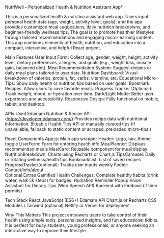 NutriWell – Personalized Health & Nutrition Assistant App*

This is a personalized health & nutrition assistant web app. Users input personal health data (age, weight, activity level, goals), and the app provides customized meal suggestions, daily nutrition breakdowns, and beginner-friendly wellness tips. The goal is to promote healthier lifestyles through tailored recommendations and engaging micro-learning content.
This app combines elements of health, nutrition, and education into a compact, interactive, and helpful React project.

Main Features
User Input Form: Collect age, gender, weight, height, activity level, dietary preferences, allergies, and goals (e.g., weight loss, muscle gain, balanced diet).
Meal Recommendation System: Suggest recipes or daily meal plans tailored to user data.
Nutrition Dashboard: Visual breakdown of calories, protein, fat, carbs, vitamins, etc.
Educational Micro-Tips: Show daily health or nutrition tips based on user goals.
Bookmark Recipes: Allow users to save favorite meals.
Progress Tracker (Optional): Track weight, mood, or hydration over time.
Dark/Light Mode: Better user experience and accessibility.
Responsive Design: Fully functional on mobile, tablet, and desktop.

APIs Used
Edamam Nutrition & Recipe API  (https://developer.edamam.com/)
Provides recipe data with nutritional information.
Biteable Health Tips API or manually curated tips
(If unavailable, fallback to static content or scraped, preloaded micro-tips.)

React Components 
App.js: Main app wrapper
Header: Logo, nav, theme toggle
UserForm: Form for entering health info
MealPlanner: Displays recommended meals
MealCard: Reusable component for meal display
NutritionBreakdown: Charts using Recharts or Chart.js
TipsCarousel: Daily or rotating wellness/health tips
BookmarkList: List of saved recipes
ProgressTracker(optional): Tracks user inputs weekly
Footer: Contact/info/about                                                                                                                                                    
Optional Extras
Gamified Health Challenges: Complete healthy habits (drink water, walk 5k steps) for badges.
Hydration Reminder Popup
Voice Assistant for Dietary Tips (Web Speech API)
Backend with Firebase (if time permits)

Tech Stack
 React
JavaScript (ES6+)
Edamam API
Chart.js or Recharts
CSS Modules / Tailwind (optional)
Netlify or Vercel for deployment

Why This Matters
This project empowers users to take control of their health using simple tools, personalized insights, and fun educational tidbits. It is perfect for busy students, young professionals, or anyone seeking an interactive way to improve their lifestyle.
